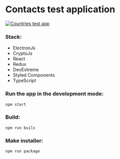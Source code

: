 # Contacts test application

[![Countries test app](https://img.youtube.com/vi/M9TLPkGriqY/0.jpg)](https://www.youtube.com/watch?v=M9TLPkGriqY)

### Stack:

- ElectronJs
- CryptoJs
- React
- Redux
- DevExtreme
- Styled Components
- TypeScript

### Run the app in the development mode:

`npm start`

### Build:

`npm run buils`

### Make installer:

`npm run package`
